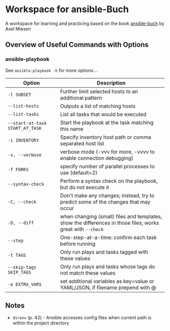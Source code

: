# Workspace for ansible-Buch

A workspace for learning and practicing based on the book [ansible-buch](https://github.com/ansible-buch/ansible-buch) by Axel Miesen

## Overview of Useful Commands with Options

### ansible-playbook

See `ansible-playbook -h` for more options...

| Option                          | Description                                                                                                |
| --------------------------------| -----------------------------------------------------------------------------------------------------------|
| `-l SUBSET`                     | Further limit selected hosts to an additional pattern                                                      |
| `--list-hosts`                  | Outputs a list of matching hosts                                                                           |
| `--list-tasks`                  | List all tasks that would be executed                                                                      |
| `--start-at-task START_AT_TASK` | Start the playbook at the task matching this name                                                          |
| `-i INVENTORY`                  | Specify inventory host path or comma separated host list                                                   |
| `-v, --verbose`                 | verbose mode (-vvv for more, -vvvv to enable connection debugging)                                         |
| `-f FORKS`                      | specify number of parallel processes to use (default=2)                                                    |
| `--syntax-check`                | Perform a syntax check on the playbook, but do not execute it                                              |
| `-C, --check`                   | Don't make any changes; instead, try to predict some of the changes that may occur                         |
| `-D, --diff`                    | when changing (small) files and templates, show the differences in those files; works great with `--check` |
| `--step`                        | One-step-at-a-time: confirm each task before running                                                       |
| `-t TAGS`                       | Only run plays and tasks tagged with these values                                                          |
| `--skip-tags SKIP_TAGS`         | Only run plays and tasks whose tags do not match these values                                              |
| `-e EXTRA_VARS`                 | set additional variables as key=value or YAML/JSON, if filename prepend with \@                            |

## Notes

* `direnv` (p. 42) - Ansible accesses config files when current path is within the project directory
